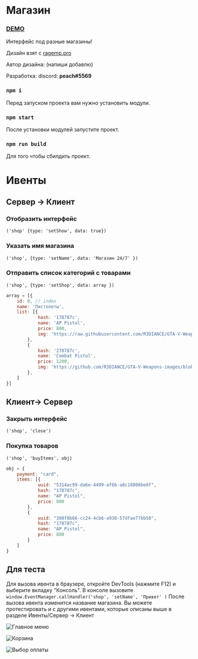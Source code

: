
# Магазин

### [**DEMO**](https://nikakondr.github.io/shop/)

Интерфейс под разные магазины!

Дизайн взят с [ragemp.pro](https://ragemp.pro/)

Автор дизайна: (напиши добавлю)

Разработка: discord: **peach#5569**
  

### `npm i` 

Перед запуском проекта вам нужно установить модули. 

### `npm start`  

После установки модулей запустите проект.

### `npm run build`  

Для того чтобы сбилдить проект.

# Ивенты

## Сервер -> Клиент

### Отобразить интерфейс
``('shop' {type: 'setShow', data: true})``

### Указать имя магазина
``('shop', {type: 'setName', data: 'Магазин 24/7' })``

### Отправить список категорий с товарами
``('shop', {type: 'setShop', data: array })``

```js
array = [{
    id: 0, // index
    name: 'Пистолеты',
    list: [{
            hash: '178787c',
            name: 'AP Pistol',
            price: 800,
            img: 'https://raw.githubusercontent.com/R3DIANCE/GTA-V-Weapons-images/master/Pistols/AP%20Pistol.png'
        },
        {
            hash: '278787c',
            name: 'Combat Pistol',
            price: 1200,
            img: 'https://github.com/R3DIANCE/GTA-V-Weapons-images/blob/master/Pistols/Combat%20Pistol.png?raw=true'
        },
    ]
}]

```

## Клиент-> Сервер 

### Закрыть интерфейс
``('shop', 'close')``

### Покупка товаров
``('shop', 'buyItems', obj)``

```js
obj = {
    payment: "card",
    items: [{
            uuid: "5314ac99-da6e-4499-af6b-a8c18806be8f",
            hash: "178787c",
            name: "AP Pistol",
            price: 800
        },
        {
            uuid: "308f8b66-cc24-4cb6-a938-57dfae77bb58",
            hash: "178787c",
            name: "AP Pistol",
            price: 800
        }
    ]
}
```

## Для теста

Для вызова ивента в браузере, откройте DevTools (нажмите F12) и выберите вкладку "Консоль".
В консоле вызовите ``window.EventManager.callHandler('shop', 'setName', 'Привет' )``
После вызова ивента изменится название магазина.
Вы можете протестировать и с другими ивентами, которые описаны выше в разделе 
Ивенты/Сервер -> Клиент



![Главное меню](https://cdn.discordapp.com/attachments/639420321677443073/996803148570177576/unknown.png)

![Корзина](https://cdn.discordapp.com/attachments/639420321677443073/996803216375291954/unknown.png)

![Выбор оплаты](https://cdn.discordapp.com/attachments/639420321677443073/996803247383781466/unknown.png)
